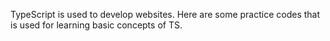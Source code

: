 TypeScript is used to develop websites. Here are some practice codes that is used for learning basic concepts of TS.
